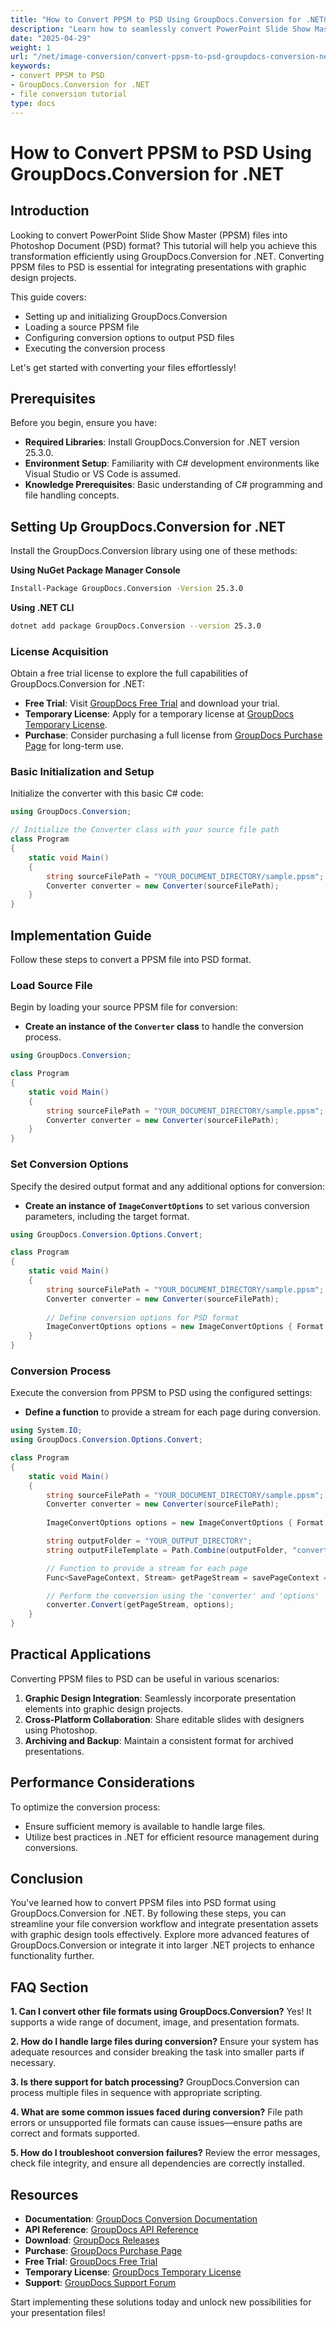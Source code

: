 ```yaml
---
title: "How to Convert PPSM to PSD Using GroupDocs.Conversion for .NET&#58; A Step-by-Step Guide"
description: "Learn how to seamlessly convert PowerPoint Slide Show Master (PPSM) files into Photoshop Document (PSD) format using GroupDocs.Conversion for .NET. Follow this step-by-step guide to enhance your graphic design workflow."
date: "2025-04-29"
weight: 1
url: "/net/image-conversion/convert-ppsm-to-psd-groupdocs-conversion-net/"
keywords:
- convert PPSM to PSD
- GroupDocs.Conversion for .NET
- file conversion tutorial
type: docs
---
```

# How to Convert PPSM to PSD Using GroupDocs.Conversion for .NET

## Introduction

Looking to convert PowerPoint Slide Show Master (PPSM) files into Photoshop Document (PSD) format? This tutorial will help you achieve this transformation efficiently using GroupDocs.Conversion for .NET. Converting PPSM files to PSD is essential for integrating presentations with graphic design projects.

This guide covers:
- Setting up and initializing GroupDocs.Conversion
- Loading a source PPSM file
- Configuring conversion options to output PSD files
- Executing the conversion process

Let's get started with converting your files effortlessly!

## Prerequisites

Before you begin, ensure you have:
- **Required Libraries**: Install GroupDocs.Conversion for .NET version 25.3.0.
- **Environment Setup**: Familiarity with C# development environments like Visual Studio or VS Code is assumed.
- **Knowledge Prerequisites**: Basic understanding of C# programming and file handling concepts.

## Setting Up GroupDocs.Conversion for .NET

Install the GroupDocs.Conversion library using one of these methods:

**Using NuGet Package Manager Console**
```bash
Install-Package GroupDocs.Conversion -Version 25.3.0
```

**Using .NET CLI**
```bash
dotnet add package GroupDocs.Conversion --version 25.3.0
```

### License Acquisition

Obtain a free trial license to explore the full capabilities of GroupDocs.Conversion for .NET:
- **Free Trial**: Visit [GroupDocs Free Trial](https://releases.groupdocs.com/conversion/net/) and download your trial.
- **Temporary License**: Apply for a temporary license at [GroupDocs Temporary License](https://purchase.groupdocs.com/temporary-license/).
- **Purchase**: Consider purchasing a full license from [GroupDocs Purchase Page](https://purchase.groupdocs.com/buy) for long-term use.

### Basic Initialization and Setup

Initialize the converter with this basic C# code:

```csharp
using GroupDocs.Conversion;

// Initialize the Converter class with your source file path
class Program
{
    static void Main()
    {
        string sourceFilePath = "YOUR_DOCUMENT_DIRECTORY/sample.ppsm";
        Converter converter = new Converter(sourceFilePath);
    }
}
```

## Implementation Guide

Follow these steps to convert a PPSM file into PSD format.

### Load Source File

Begin by loading your source PPSM file for conversion:
- **Create an instance of the `Converter` class** to handle the conversion process.

```csharp
using GroupDocs.Conversion;

class Program
{
    static void Main()
    {
        string sourceFilePath = "YOUR_DOCUMENT_DIRECTORY/sample.ppsm";
        Converter converter = new Converter(sourceFilePath);
    }
}
```

### Set Conversion Options

Specify the desired output format and any additional options for conversion:
- **Create an instance of `ImageConvertOptions`** to set various conversion parameters, including the target format.

```csharp
using GroupDocs.Conversion.Options.Convert;

class Program
{
    static void Main()
    {
        string sourceFilePath = "YOUR_DOCUMENT_DIRECTORY/sample.ppsm";
        Converter converter = new Converter(sourceFilePath);
        
        // Define conversion options for PSD format
        ImageConvertOptions options = new ImageConvertOptions { Format = GroupDocs.Conversion.FileTypes.ImageFileType.Psd };
    }
}
```

### Conversion Process

Execute the conversion from PPSM to PSD using the configured settings:
- **Define a function** to provide a stream for each page during conversion.

```csharp
using System.IO;
using GroupDocs.Conversion.Options.Convert;

class Program
{
    static void Main()
    {
        string sourceFilePath = "YOUR_DOCUMENT_DIRECTORY/sample.ppsm";
        Converter converter = new Converter(sourceFilePath);
        
        ImageConvertOptions options = new ImageConvertOptions { Format = GroupDocs.Conversion.FileTypes.ImageFileType.Psd };

        string outputFolder = "YOUR_OUTPUT_DIRECTORY";
        string outputFileTemplate = Path.Combine(outputFolder, "converted-page-{0}.psd");

        // Function to provide a stream for each page
        Func<SavePageContext, Stream> getPageStream = savePageContext => new FileStream(string.Format(outputFileTemplate, savePageContext.Page), FileMode.Create);

        // Perform the conversion using the 'converter' and 'options'
        converter.Convert(getPageStream, options);
    }
}
```

## Practical Applications

Converting PPSM files to PSD can be useful in various scenarios:
1. **Graphic Design Integration**: Seamlessly incorporate presentation elements into graphic design projects.
2. **Cross-Platform Collaboration**: Share editable slides with designers using Photoshop.
3. **Archiving and Backup**: Maintain a consistent format for archived presentations.

## Performance Considerations

To optimize the conversion process:
- Ensure sufficient memory is available to handle large files.
- Utilize best practices in .NET for efficient resource management during conversions.

## Conclusion

You've learned how to convert PPSM files into PSD format using GroupDocs.Conversion for .NET. By following these steps, you can streamline your file conversion workflow and integrate presentation assets with graphic design tools effectively. Explore more advanced features of GroupDocs.Conversion or integrate it into larger .NET projects to enhance functionality further.

## FAQ Section

**1. Can I convert other file formats using GroupDocs.Conversion?**
Yes! It supports a wide range of document, image, and presentation formats.

**2. How do I handle large files during conversion?**
Ensure your system has adequate resources and consider breaking the task into smaller parts if necessary.

**3. Is there support for batch processing?**
GroupDocs.Conversion can process multiple files in sequence with appropriate scripting.

**4. What are some common issues faced during conversion?**
File path errors or unsupported file formats can cause issues—ensure paths are correct and formats supported.

**5. How do I troubleshoot conversion failures?**
Review the error messages, check file integrity, and ensure all dependencies are correctly installed.

## Resources
- **Documentation**: [GroupDocs Conversion Documentation](https://docs.groupdocs.com/conversion/net/)
- **API Reference**: [GroupDocs API Reference](https://reference.groupdocs.com/conversion/net/)
- **Download**: [GroupDocs Releases](https://releases.groupdocs.com/conversion/net/)
- **Purchase**: [GroupDocs Purchase Page](https://purchase.groupdocs.com/buy)
- **Free Trial**: [GroupDocs Free Trial](https://releases.groupdocs.com/conversion/net/)
- **Temporary License**: [GroupDocs Temporary License](https://purchase.groupdocs.com/temporary-license/)
- **Support**: [GroupDocs Support Forum](https://forum.groupdocs.com/c/conversion/10)

Start implementing these solutions today and unlock new possibilities for your presentation files!

